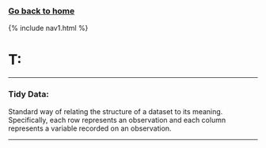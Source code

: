 ### **[Go back to home](https://ironrico.github.io/TestGlossary/)**

{% include nav1.html %}

# **T:**
___

### **Tidy Data:** 
Standard way of relating the structure of a dataset to its meaning. Specifically, each row represents an 
observation and each column represents a variable recorded on an observation.
___


